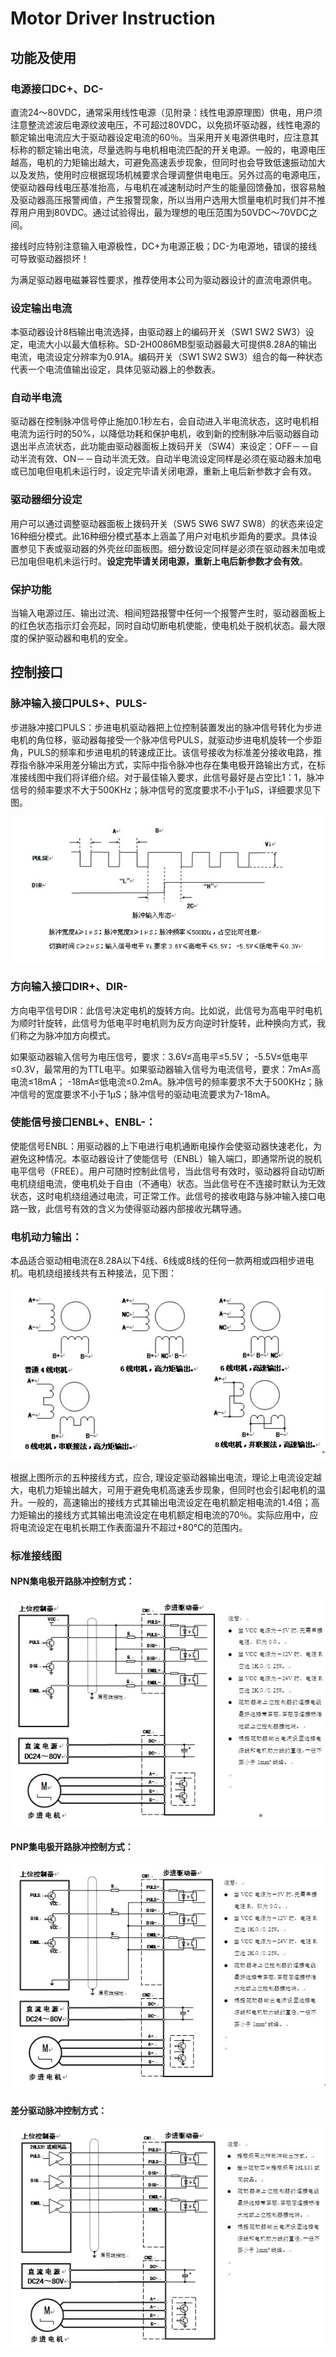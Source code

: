 # Motor Driver Instruction

## 功能及使用

### 电源接口DC+、DC-

直流24～80VDC，通常采用线性电源（见附录：线性电源原理图）供电，用户须注意整流滤波后电源纹波电压，不可超过80VDC，以免损坏驱动器，线性电源的额定输出电流应大于驱动器设定电流的60％。当采用开关电源供电时，应注意其标称的额定输出电流，尽量选购与电机相电流匹配的开关电源。一般的，电源电压越高，电机的力矩输出越大，可避免高速丢步现象，但同时也会导致低速振动加大以及发热，使用时应根据现场机械要求合理调整供电电压。另外过高的电源电压，使驱动器母线电压基准抬高，与电机在减速制动时产生的能量回馈叠加，很容易触及驱动器高压报警阀值，产生报警现象，所以当用户选用大惯量电机时我们并不推荐用户用到80VDC。通过试验得出，最为理想的电压范围为50VDC～70VDC之间。

接线时应特别注意输入电源极性，DC+为电源正极；DC-为电源地，错误的接线可导致驱动器损坏！

为满足驱动器电磁兼容性要求，推荐使用本公司为驱动器设计的直流电源供电。

### 设定输出电流

本驱动器设计8档输出电流选择，由驱动器上的编码开关（SW1 SW2 SW3）设定，电流大小以最大值标称。SD-2H0086MB型驱动器最大可提供8.28A的输出电流，电流设定分辨率为0.91A。编码开关（SW1 SW2 SW3）组合的每一种状态代表一个电流值输出设定，具体见驱动器上的参数表。

### 自动半电流

驱动器在控制脉冲信号停止施加0.1秒左右，会自动进入半电流状态，这时电机相电流为运行时的50%，以降低功耗和保护电机，收到新的控制脉冲后驱动器自动退出半点流状态，此功能由驱动器面板上拨码开关（SW4）来设定：OFF－－自动半流有效、ON－－自动半流无效。自动半电流设定同样是必须在驱动器未加电或已加电但电机未运行时，设定完毕请关闭电源，重新上电后新参数才会有效。

### 驱动器细分设定

用户可以通过调整驱动器面板上拨码开关（SW5 SW6 SW7 SW8）的状态来设定16种细分模式。此16种细分模式基本上涵盖了用户对电机步距角的要求。具体设置参见下表或驱动器的外壳丝印面板图。细分数设定同样是必须在驱动器未加电或已加电但电机未运行时。__设定完毕请关闭电源，重新上电后新参数才会有效__。

### 保护功能

当输入电源过压、输出过流、相间短路报警中任何一个报警产生时，驱动器面板上的红色状态指示灯会亮起，同时自动切断电机使能，使电机处于脱机状态。最大限度的保护驱动器和电机的安全。

## 控制接口

### 脉冲输入接口PULS+、PULS-

步进脉冲接口PULS：步进电机驱动器把上位控制装置发出的脉冲信号转化为步进电机的角位移，驱动器每接受一个脉冲信号PULS，就驱动步进电机旋转一个步距角，PULS的频率和步进电机的转速成正比。该信号接收为标准差分接收电路，推荐指令脉冲采用差分输出方式，实际中指令脉冲也存在集电极开路输出方式，在标准接线图中我们将详细介绍。对于最佳输入要求，此信号最好是占空比1：1，脉冲信号的频率要求不大于500KHz；脉冲信号的宽度要求不小于1μS，详细要求见下图。

![Puls](PULS.jpg)

### 方向输入接口DIR+、DIR-

方向电平信号DIR：此信号决定电机的旋转方向。比如说，此信号为高电平时电机为顺时针旋转，此信号为低电平时电机则为反方向逆时针旋转，此种换向方式，我们称之为脉冲加方向模式。

如果驱动器输入信号为电压信号，要求：3.6V≤高电平≤5.5V； -5.5V≤低电平≤0.3V，最常用的为TTL电平。如果驱动器输入信号为电流信号，要求：7mA≤高电流≤18mA； -18mA≤低电流≤0.2mA。脉冲信号的频率要求不大于500KHz；脉冲信号的宽度要求不小于1μS；脉冲信号的驱动电流要求为7-18mA。

### 使能信号接口ENBL+、ENBL-：

使能信号ENBL：用驱动器的上下电进行电机通断电操作会使驱动器快速老化，为避免这种情况。本驱动器设计了使能信号（ENBL）输入端口，即通常所说的脱机电平信号（FREE）。用户可随时控制此信号，当此信号有效时，驱动器将自动切断电机绕组电流，使电机处于自由（不通电）状态。当此信号在不连接时默认为无效状态，这时电机绕组通过电流，可正常工作。此信号的接收电路与脉冲输入接口电路一致，此信号有效的含义为使得驱动器内部接收光耦导通。

### 电机动力输出：

本品适合驱动相电流在8.28A以下4线、6线或8线的任何一款两相或四相步进电机。电机绕组接线共有五种接法，见下图：

![Motor_connect](Motor_connect.jpg)

根据上图所示的五种接线方式，应合, 理设定驱动器输出电流，理论上电流设定越大，电机力矩输出越大，可用于避免电机高速丢步现象，但同时也会引起电机的温升。一般的，高速输出的接线方式其输出电流设定在电机额定相电流的1.4倍；高力矩输出的接线方式其输出电流设定在电机额定相电流的70％。实际应用中，应将电流设定在电机长期工作表面温升不超过+80℃的范围内。

### 标准接线图

#### NPN集电极开路脉冲控制方式：

![](NPN.jpg)

#### PNP集电极开路脉冲控制方式：

![](PNP.jpg)

#### 差分驱动脉冲控制方式：

![](DIFF.jpg)
